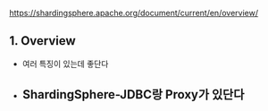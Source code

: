 
https://shardingsphere.apache.org/document/current/en/overview/

## 1. Overview

- 여러 특징이 있는데 좋단다
- ShardingSphere-JDBC랑 Proxy가 있단다
	- 